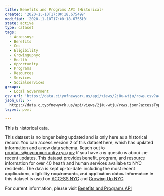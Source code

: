 ```yaml
---
title: Benefits and Programs API (Historical)
created: '2020-11-10T17:00:18.675499'
modified: '2020-11-10T17:00:18.675510'
state: active
type: dataset
tags:
  - Accessnyc
  - Benefits
  - Ceo
  - Eligibility
  - Growingupnyc
  - Health
  - Opportunity
  - Programs
  - Resources
  - Services
  - Socialservices
groups:
  - Local Government
csv_url: 'https://data.cityofnewyork.us/api/views/2j8u-wtju/rows.csv?accessType=DOWNLOAD'
json_url: >-
  https://data.cityofnewyork.us/api/views/2j8u-wtju/rows.json?accessType=DOWNLOAD
layout: post

---
```

This is historical data. 

This dataset is no longer being updated and is only here as a historical record. You can access version 2 of this dataset here, which has updated information and a new data schema. Reach out to products@nycopportunity.nyc.gov if you have any questions about the recent updates. 
This dataset provides benefit, program, and resource information for over 40 health and human services available to NYC residents. The data is kept up-to-date, including the most recent applications, eligibility requirements, and application dates. Information in this dataset is used on <a href="http://access.nyc.gov">ACCESS NYC</a> and <a href="http://www.nyc.gov/growingupnyc">Growing Up NYC</a>.

For current information, please visit <a href="https://data.cityofnewyork.us/dataset/Benefits-and-Programs-API/kvhd-5fmu">Benefits and Programs API</a>
